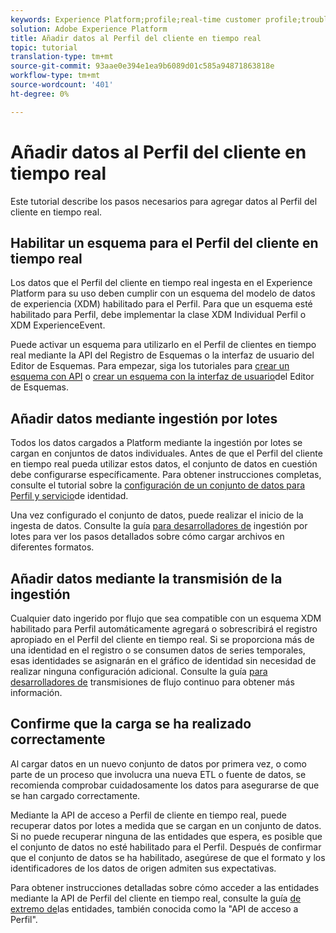 ```yaml
---
keywords: Experience Platform;profile;real-time customer profile;troubleshooting;API
solution: Adobe Experience Platform
title: Añadir datos al Perfil del cliente en tiempo real
topic: tutorial
translation-type: tm+mt
source-git-commit: 93aae0e394e1ea9b6089d01c585a94871863818e
workflow-type: tm+mt
source-wordcount: '401'
ht-degree: 0%

---
```



# Añadir datos al Perfil del cliente en tiempo real

Este tutorial describe los pasos necesarios para agregar datos al Perfil del cliente en tiempo real.

## Habilitar un esquema para el Perfil del cliente en tiempo real

Los datos que el Perfil del cliente en tiempo real ingesta en el Experience Platform para su uso deben cumplir con un esquema del modelo de datos de experiencia (XDM) habilitado para el Perfil. Para que un esquema esté habilitado para Perfil, debe implementar la clase XDM Individual Perfil o XDM ExperienceEvent.

Puede activar un esquema para utilizarlo en el Perfil de clientes en tiempo real mediante la API del Registro de Esquemas o la interfaz de usuario del Editor de Esquemas. Para empezar, siga los tutoriales para [crear un esquema con API](../../xdm/tutorials/create-schema-api.md) o [crear un esquema con la interfaz de usuario](../../xdm/tutorials/create-schema-ui.md)del Editor de Esquemas.

## Añadir datos mediante ingestión por lotes

Todos los datos cargados a Platform mediante la ingestión por lotes se cargan en conjuntos de datos individuales. Antes de que el Perfil del cliente en tiempo real pueda utilizar estos datos, el conjunto de datos en cuestión debe configurarse específicamente. Para obtener instrucciones completas, consulte el tutorial sobre la [configuración de un conjunto de datos para Perfil y servicio](dataset-configuration.md)de identidad.

Una vez configurado el conjunto de datos, puede realizar el inicio de la ingesta de datos. Consulte la guía [para desarrolladores de](../../ingestion/batch-ingestion/api-overview.md) ingestión por lotes para ver los pasos detallados sobre cómo cargar archivos en diferentes formatos.

## Añadir datos mediante la transmisión de la ingestión

Cualquier dato ingerido por flujo que sea compatible con un esquema XDM habilitado para Perfil automáticamente agregará o sobrescribirá el registro apropiado en el Perfil del cliente en tiempo real. Si se proporciona más de una identidad en el registro o se consumen datos de series temporales, esas identidades se asignarán en el gráfico de identidad sin necesidad de realizar ninguna configuración adicional. Consulte la guía [para desarrolladores de](../../ingestion/tutorials/streaming-record-data.md) transmisiones de flujo continuo para obtener más información.

## Confirme que la carga se ha realizado correctamente

Al cargar datos en un nuevo conjunto de datos por primera vez, o como parte de un proceso que involucra una nueva ETL o fuente de datos, se recomienda comprobar cuidadosamente los datos para asegurarse de que se han cargado correctamente.

Mediante la API de acceso a Perfil de cliente en tiempo real, puede recuperar datos por lotes a medida que se cargan en un conjunto de datos. Si no puede recuperar ninguna de las entidades que espera, es posible que el conjunto de datos no esté habilitado para el Perfil. Después de confirmar que el conjunto de datos se ha habilitado, asegúrese de que el formato y los identificadores de los datos de origen admiten sus expectativas.

Para obtener instrucciones detalladas sobre cómo acceder a las entidades mediante la API de Perfil del cliente en tiempo real, consulte la guía [de extremo de](../api/entities.md)las entidades, también conocida como la &quot;API de acceso a Perfil&quot;.